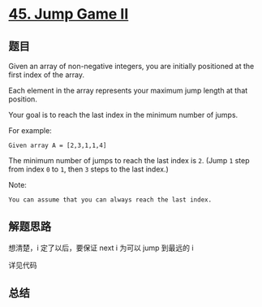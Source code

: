 # [45. Jump Game II](https://leetcode.com/problems/jump-game-ii/)

## 题目

Given an array of non-negative integers, you are initially positioned at the first index of the array.

Each element in the array represents your maximum jump length at that position.

Your goal is to reach the last index in the minimum number of jumps.

For example:

```
Given array A = [2,3,1,1,4]
```

The minimum number of jumps to reach the last index is `2`. (Jump `1` step from index `0` to `1`, then `3` steps to the last index.)

Note:

```
You can assume that you can always reach the last index.
```

## 解题思路

想清楚，i 定了以后，要保证 next i 为可以 jump 到最远的 i

详见代码

## 总结
